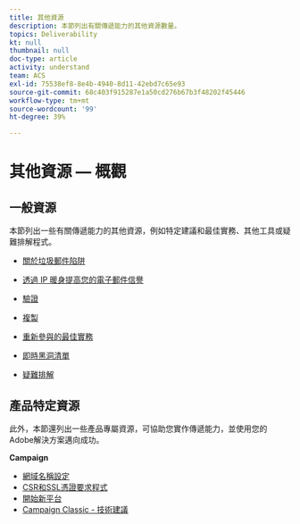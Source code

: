 ```yaml
---
title: 其他資源
description: 本節列出有關傳遞能力的其他資源數量。
topics: Deliverability
kt: null
thumbnail: null
doc-type: article
activity: understand
team: ACS
exl-id: 75538ef8-8e4b-4940-8d11-42ebd7c65e93
source-git-commit: 68c403f915287e1a50cd276b67b3f48202f45446
workflow-type: tm+mt
source-wordcount: '99'
ht-degree: 39%

---
```


# 其他資源 — 概觀

## 一般資源

本節列出一些有關傳遞能力的其他資源，例如特定建議和最佳實務、其他工具或疑難排解程式。

* [關於垃圾郵件陷阱](../../help/additional-resources/all-about-spam-traps.md)
* [透過 IP 暖身提高您的電子郵件信譽](../../help/additional-resources/increase-reputation-with-ip-warming.md)
* [驗證](../../help/additional-resources/authentication.md)
* [複製](../../help/additional-resources/duplicates.md)
* [重新參與的最佳實務](../../help/additional-resources/re-engagement.md)
* [即時黑洞清單](../../help/additional-resources/blocklist-databases.md)
* [疑難排解](../../help/additional-resources/troubleshooting.md)

   <!--
    [IP Certification](../../help/additional-resources/ip-certification.md)
    [Third-party monitoring tools](../../help/additional-resources/third-party-monitoring-tools.md)-->

## 產品特定資源

此外，本節還列出一些產品專屬資源，可協助您實作傳遞能力，並使用您的Adobe解決方案邁向成功。

**Campaign**

* [網域名稱設定](../../help/additional-resources/ac-domain-name-setup.md)
* [CSR和SSL憑證要求程式](../../help/additional-resources/ac-ssl-certificate-request.md)
* [開始新平台](../../help/additional-resources/ac-starting-new-platform.md)
* [Campaign Classic - 技術建議](../../help/additional-resources/acc-technical-recommendations.md)
